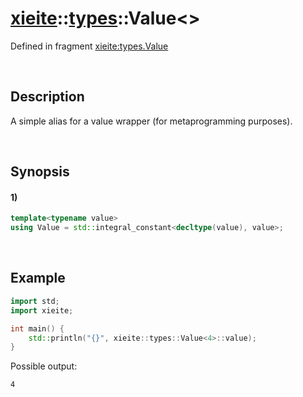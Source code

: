 # [xieite](../../xieite.md)\:\:[types](../../types.md)\:\:Value\<\>
Defined in fragment [xieite:types.Value](../../../src/types/value.cpp)

&nbsp;

## Description
A simple alias for a value wrapper (for metaprogramming purposes).

&nbsp;

## Synopsis
#### 1)
```cpp
template<typename value>
using Value = std::integral_constant<decltype(value), value>;
```

&nbsp;

## Example
```cpp
import std;
import xieite;

int main() {
    std::println("{}", xieite::types::Value<4>::value);
}
```
Possible output:
```
4
```
